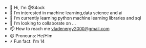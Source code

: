 - 👋 Hi, I’m @S4ock
- 👀 I’m interested in machine learning,data science and ai
- 🌱 I’m currently learning python machine learning libraries and sql
- 💞️ I’m looking to collaborate on ...
- 📫 How to reach me vladenergy2000@gmail.com
- 😄 Pronouns: He/Him
- ⚡ Fun fact: I'm 14

<!---
S4ock/S4ock is a ✨ special ✨ repository because its `README.md` (this file) appears on your GitHub profile.
You can click the Preview link to take a look at your changes.
--->
